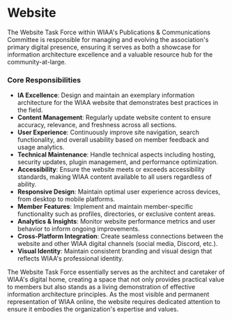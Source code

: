 # Website

The Website Task Force within WIAA's Publications & Communications Committee is responsible for managing and evolving the association's primary digital presence, ensuring it serves as both a showcase for information architecture excellence and a valuable resource hub for the community-at-large.

### Core Responsibilities

* **IA Excellence**: Design and maintain an exemplary information architecture for the WIAA website that demonstrates best practices in the field.
* **Content Management**: Regularly update website content to ensure accuracy, relevance, and freshness across all sections.
* **User Experience**: Continuously improve site navigation, search functionality, and overall usability based on member feedback and usage analytics.
* **Technical Maintenance**: Handle technical aspects including hosting, security updates, plugin management, and performance optimization.
* **Accessibility**: Ensure the website meets or exceeds accessibility standards, making WIAA content available to all users regardless of ability.
* **Responsive Design**: Maintain optimal user experience across devices, from desktop to mobile platforms.
* **Member Features**: Implement and maintain member-specific functionality such as profiles, directories, or exclusive content areas.
* **Analytics & Insights**: Monitor website performance metrics and user behavior to inform ongoing improvements.
* **Cross-Platform Integration**: Create seamless connections between the website and other WIAA digital channels (social media, Discord, etc.).
* **Visual Identity**: Maintain consistent branding and visual design that reflects WIAA's professional identity.

The Website Task Force essentially serves as the architect and caretaker of WIAA's digital home, creating a space that not only provides practical value to members but also stands as a living demonstration of effective information architecture principles. As the most visible and permanent representation of WIAA online, the website requires dedicated attention to ensure it embodies the organization's expertise and values.
